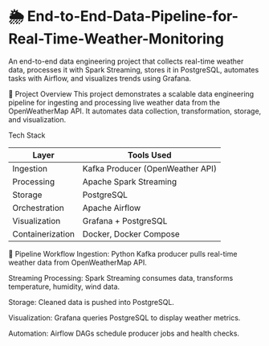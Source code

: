 # 🌦️ End-to-End-Data-Pipeline-for-Real-Time-Weather-Monitoring
An end-to-end data engineering project that collects real-time weather data, processes it with Spark Streaming, stores it in PostgreSQL, automates tasks with Airflow, and visualizes trends using Grafana.


📖 Project Overview
This project demonstrates a scalable data engineering pipeline for ingesting and processing live weather data from the OpenWeatherMap API.
It automates data collection, transformation, storage, and visualization.

Tech Stack

| Layer            | Tools Used                       |
| ---------------- | -------------------------------- |
| Ingestion        | Kafka Producer (OpenWeather API) |
| Processing       | Apache Spark Streaming           |
| Storage          | PostgreSQL                       |
| Orchestration    | Apache Airflow                   |
| Visualization    | Grafana + PostgreSQL             |
| Containerization | Docker, Docker Compose           |



🔁 Pipeline Workflow
Ingestion: Python Kafka producer pulls real-time weather data from OpenWeatherMap API.

Streaming Processing: Spark Streaming consumes data, transforms temperature, humidity, wind data.

Storage: Cleaned data is pushed into PostgreSQL.

Visualization: Grafana queries PostgreSQL to display weather metrics.

Automation: Airflow DAGs schedule producer jobs and health checks.













